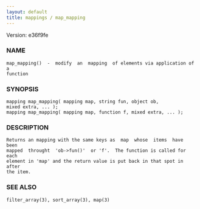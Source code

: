```yaml
---
layout: default
title: mappings / map_mapping
---
```


Version: e36f9fe




### NAME
    map_mapping()  -  modify  an  mapping  of elements via application of a
    function


### SYNOPSIS
    mapping map_mapping( mapping map, string fun, object ob,
    mixed extra, ... );
    mapping map_mapping( mapping map, function f, mixed extra, ... );


### DESCRIPTION
    Returns an mapping with the same keys as  map  whose  items  have  been
    mapped  throught  'ob->fun()'  or 'f'.  The function is called for each
    element in 'map' and the return value is put back in that spot in after
    the item.


### SEE ALSO
    filter_array(3), sort_array(3), map(3)



